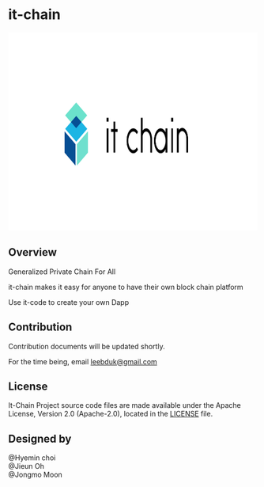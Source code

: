 # it-chain


<p align="center"><img src="./images/logo.jpeg" width="900px" height="400px"></p>

## Overview

Generalized Private Chain For All 

it-chain makes it easy for anyone to have their own block chain platform

Use it-code to create your own Dapp



## Contribution

Contribution documents will be updated shortly. 

For the time being, email leebduk@gmail.com



## License

It-Chain Project source code files are made available under the Apache License, Version 2.0 (Apache-2.0), located in the [LICENSE](LICENSE) file.

## Designed by
@Hyemin choi<br>
@Jieun Oh<br>
@Jongmo Moon<br>
